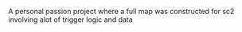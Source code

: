 A personal passion project where a full map was constructed for sc2 involving alot of trigger logic and data
